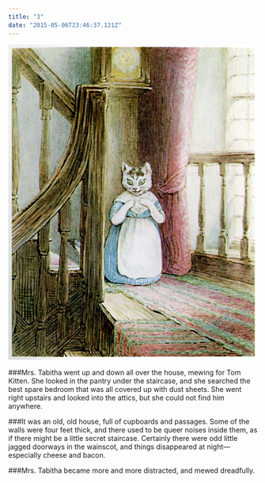 ```yaml
---
title: "3"
date: "2015-05-06T23:46:37.121Z"
---
```


![SAMUEL WHISKERS](./pic15.jpg)

###Mrs. Tabitha went up and down all over the house, mewing for Tom Kitten. She looked in the pantry under the staircase, and she searched the best spare bedroom that was all covered up with dust sheets. She went right upstairs and looked into the attics, but she could not find him anywhere.

###It was an old, old house, full of cupboards and passages. Some of the walls were four feet thick, and there used to be queer noises inside them, as if there might be a little secret staircase. Certainly there were odd little jagged doorways in the wainscot, and things disappeared at night—especially cheese and bacon.

###Mrs. Tabitha became more and more distracted, and mewed dreadfully.

